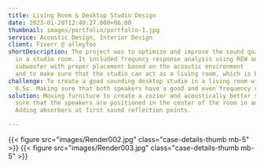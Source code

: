 ```yaml
---
title: Living Room & Desktop Studio Design
date: 2023-01-20T12:49:27.000+06:00
thumbnail: images/portfolio/portfolio-1.jpg
service: Acoustic Design, Interior Design
client: Fiverr @ alleyfoo
shortDescription: The project was to optimize and improve the sound quality and reverberation
  in a studio room. It included frequncy response analysis using REW and room mode analysis Add a
  subwoofer with proper placement based on the acosutic environment
  and to make sure that the studio can act as a living room, which is both functional and cozy.
challenge: To create a good sounding desktop studio in a living room with an RT60 of 0.3s -
  0.5s. Making sure that both speakers have a good and even frequency response.
solution: Moving furniture to create a cozier and acoustically better sounding atmosphere, making
  sure that the speakers are positioned in the center of the room in an equilateral triangle.
  Adding absorbers at first sound reflection points.

---
```


{{< figure src="images/Render002.jpg" class="case-details-thumb mb-5" >}}
{{< figure src="images/Render003.jpg" class="case-details-thumb mb-5" >}}